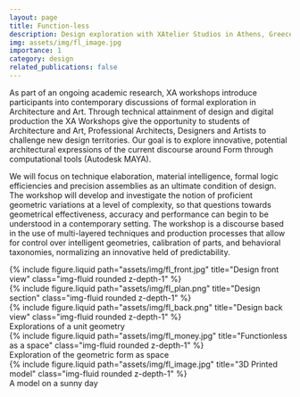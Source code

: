 ```yaml
---
layout: page
title: Function-less
description: Design exploration with XAtelier Studios in Athens, Greece
img: assets/img/fl_image.jpg
importance: 1
category: design
related_publications: false
---
```


As part of an ongoing academic research, XA workshops introduce participants into contemporary discussions of formal exploration in Architecture and Art. Through technical attainment of design and digital production the XA Workshops give the opportunity to students of Architecture and Art, Professional Architects, Designers and Artists to challenge new design territories. Our goal is to explore innovative, potential architectural expressions of the current discourse around Form through computational tools (Autodesk MAYA). 

We will focus on technique elaboration, material intelligence, formal logic efficiencies and precision assemblies as an ultimate condition of design. The workshop will develop and investigate the notion of proficient geometric variations at a level of complexity, so that questions towards geometrical effectiveness, accuracy and performance can begin to be understood in a contemporary setting. The workshop is a discourse based in the use of multi-layered techniques and production processes that allow for control over intelligent geometries, calibration of parts, and behavioral taxonomies, normalizing an innovative held of predictability.


<div class="row">
    <div class="col-sm mt-3 mt-md-0">
        {% include figure.liquid path="assets/img/fl_front.jpg" title="Design front view" class="img-fluid rounded z-depth-1" %}
    </div>
    <div class="col-sm mt-3 mt-md-0">
        {% include figure.liquid path="assets/img/fl_plan.png" title="Design section" class="img-fluid rounded z-depth-1" %}
    </div>
    <div class="col-sm mt-3 mt-md-0">
        {% include figure.liquid path="assets/img/fl_back.png" title="Design back view" class="img-fluid rounded z-depth-1" %}
    </div>
</div>
<div class="caption">
    Explorations of a unit geometry
</div>
<div class="row">
    <div class="col-sm mt-3 mt-md-0">
        {% include figure.liquid path="assets/img/fl_money.jpg" title="Functionless as a space" class="img-fluid rounded z-depth-1" %}
    </div>
</div>
<div class="caption">
    Exploration of the geometric form as space
</div>

<div class="row">
    <div class="col-sm mt-3 mt-md-0">
        {% include figure.liquid path="assets/img/fl_image.jpg" title="3D Printed model" class="img-fluid rounded z-depth-1" %}
    </div>
</div>
<div class="caption">
    A model on a sunny day
</div>